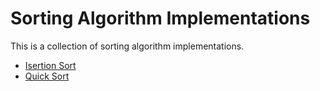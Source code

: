 # Sorting Algorithm Implementations

This is a collection of sorting algorithm implementations.

* [Isertion Sort](./InsertionSort)
* [Quick Sort](./QuickSort)